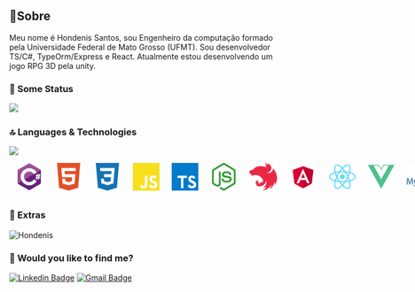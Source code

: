 <h2>📝Sobre</h2>

Meu nome é Hondenis Santos, sou Engenheiro da computação formado pela Universidade Federal de Mato Grosso (UFMT). Sou desenvolvedor TS/C#, TypeOrm/Express e React. Atualmente estou desenvolvendo um jogo RPG 3D pela unity.

### 🚀 Some Status

<img src="https://github-readme-stats.vercel.app/api?username=Hondenis&count_private=true&show_icons=true&theme=radical" />

### 🔝 Languages & Technologies

<img src="https://github-readme-stats.vercel.app/api/top-langs/?username=Hondenis&layout=compact&langs_count=8&theme=tokyonight" />



<div style="
display: flex;
">
	<img src="./csharp.svg" width="50" style="
		margin: 3px;
		padding: 8px;
		border-radius: 4px;
	"/>
	<img src="./html5.svg" width="50" style="
		margin: 3px;
		padding: 8px;
		border-radius: 4px;
	"/>
	<img src="./css3.svg" width="50" style="
		margin: 3px;
		padding: 8px;
		border-radius: 4px;
	"/>
  	<img src="./javascript.svg" width="50" style="
		margin: 3px;
		padding: 8px;
		border-radius: 4px;
	"/>
  	<img src="./typescript.svg" width="50" style="
		margin: 3px;
		padding: 8px;
		border-radius: 4px;
	"/>
  	<img src="./node-dot-js.svg" width="50" style="
		margin: 3px;
		padding: 8px;
		border-radius: 4px;
	"/>
	<img src="./nestjs-icon.svg" width="50" style="
		margin: 3px;
		padding: 8px;
		border-radius: 4px;
	"/>
	<img src="./angular.svg" width="50" style="
		margin: 3px;
		padding: 8px;
		border-radius: 4px;
	"/>
	<img src="./react.svg" width="50" style="
		margin: 3px;
		padding: 8px;
		border-radius: 4px;
	"/>
	<img src="./vue-dot-js.svg" width="50" style="
		margin: 3px;
		padding: 8px;
		border-radius: 4px;
	"/>
	<img src="./mysql.svg" width="50" style="
		margin: 3px;
		padding: 8px;
		border-radius: 4px;
	"/>
  	<img src="./mongodb-icon.svg" width="50" style="
		margin: 3px;
		padding: 8px;
		border-radius: 4px;
	"/>
  	<img src="./git.svg" width="50" style="
		margin: 3px;
		padding: 8px;
		border-radius: 4px;
	"/>
	<img src="./docker.svg" width="50" style="
		margin: 3px;
		padding: 8px;
		border-radius: 4px;
	"/>
</div>

### 💯 Extras

<p><img align="center" src="https://github-readme-streak-stats.herokuapp.com/?user=Hondenis" alt="Hondenis" /></p>

### 📠 Would you like to find me?

[![Linkedin Badge](https://img.shields.io/badge/-LinkedIn-blue?style=flat-square&logo=Linkedin&logoColor=white&link=https://https://www.linkedin.com/in/hondenis-santos-45336230a/)](https://www.linkedin.com/in/hondenis-santos-45336230a/)
[![Gmail Badge](https://img.shields.io/badge/-Gmail-c14438?style=flat-square&logo=Gmail&logoColor=white&link=mailto:enghondenis@gmail.com)](mailto:enghondenis@gmail.com)

